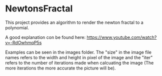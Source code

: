 # NewtonsFractal

This project provides an algorithm to render the newton fractal to a polynomial.

A good explanation con be found here: https://www.youtube.com/watch?v=-RdOwhmqP5s

Examples can be seen in the images folder.
The "size" in the image file names refers to the width and height in pixel of the image and the "iter" refers to the number of iterations made when calcuating the image (The more iterations the more accurate the picture will be).
